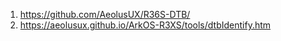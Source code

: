 1. https://github.com/AeolusUX/R36S-DTB/
2. https://aeolusux.github.io/ArkOS-R3XS/tools/dtbIdentify.htm
